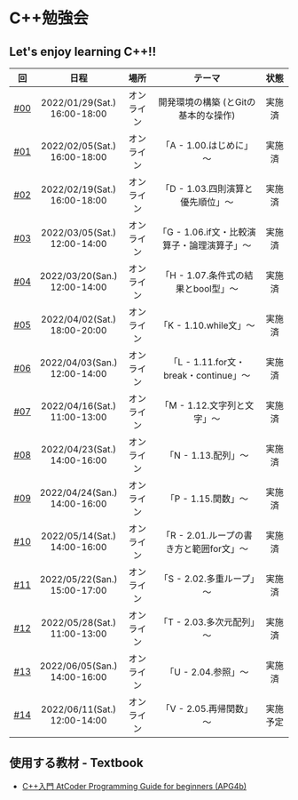 # C++勉強会

## Let's enjoy learning C++!!

|回|日程|場所|テーマ|状態|
| :---: | :---: | :---: | :---: | :---: |
|[#00](https://github.com/fumiyanll23/cpp-learning/tree/main/00)|2022/01/29(Sat.)</br>16:00-18:00|オンライン|開発環境の構築 (とGitの基本的な操作)|実施済|
|[#01](https://github.com/fumiyanll23/cpp-learning/tree/main/01)|2022/02/05(Sat.)</br>16:00-18:00|オンライン|「A - 1.00.はじめに」～|実施済|
|[#02](https://github.com/fumiyanll23/cpp-learning/tree/main/02)|2022/02/19(Sat.)</br>16:00-18:00|オンライン|「D - 1.03.四則演算と優先順位」～|実施済|
|[#03](https://github.com/fumiyanll23/cpp-learning/tree/main/03)|2022/03/05(Sat.)</br>12:00-14:00|オンライン|「G - 1.06.if文・比較演算子・論理演算子」～|実施済|
|[#04](https://github.com/fumiyanll23/cpp-learning/tree/main/04)|2022/03/20(San.)</br>12:00-14:00|オンライン|「H - 1.07.条件式の結果とbool型」～|実施済|
|[#05](https://github.com/fumiyanll23/cpp-learning/tree/main/05)|2022/04/02(Sat.)</br>18:00-20:00|オンライン|「K - 1.10.while文」～|実施済|
|[#06](https://github.com/fumiyanll23/cpp-learning/tree/main/06)|2022/04/03(San.)</br>12:00-14:00|オンライン|「L - 1.11.for文・break・continue」～|実施済|
|[#07](https://github.com/fumiyanll23/cpp-learning/tree/main/07)|2022/04/16(Sat.)</br>11:00-13:00|オンライン|「M - 1.12.文字列と文字」～|実施済|
|[#08](https://github.com/fumiyanll23/cpp-learning/tree/main/08)|2022/04/23(Sat.)</br>14:00-16:00|オンライン|「N - 1.13.配列」～|実施済|
|[#09](https://github.com/fumiyanll23/cpp-learning/tree/main/09)|2022/04/24(San.)</br>14:00-16:00|オンライン|「P - 1.15.関数」～|実施済|
|[#10](https://github.com/fumiyanll23/cpp-learning/tree/main/10)|2022/05/14(Sat.)</br>14:00-16:00|オンライン|「R - 2.01.ループの書き方と範囲for文」～|実施済|
|[#11](https://github.com/fumiyanll23/cpp-learning/tree/main/11)|2022/05/22(San.)</br>15:00-17:00|オンライン|「S - 2.02.多重ループ」～|実施済|
|[#12](https://github.com/fumiyanll23/cpp-learning/tree/main/12)|2022/05/28(Sat.)</br>11:00-13:00|オンライン|「T - 2.03.多次元配列」～|実施済|
|[#13](https://github.com/fumiyanll23/cpp-learning/tree/main/13)|2022/06/05(San.)</br>14:00-16:00|オンライン|「U - 2.04.参照」～|実施済|
|[#14](https://github.com/fumiyanll23/cpp-learning/tree/main/14)|2022/06/11(Sat.)</br>12:00-14:00|オンライン|「V - 2.05.再帰関数」～|実施予定|

## 使用する教材 - Textbook

- [C++入門 AtCoder Programming Guide for beginners (APG4b)](https://atcoder.jp/contests/APG4b)
